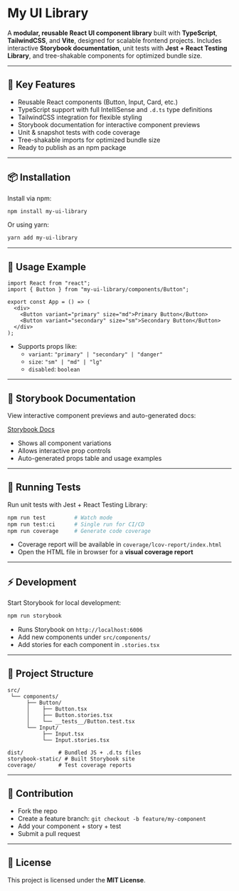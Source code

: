 # My UI Library

A **modular, reusable React UI component library** built with **TypeScript**, **TailwindCSS**, and **Vite**, designed for scalable frontend projects. Includes interactive **Storybook documentation**, unit tests with **Jest + React Testing Library**, and tree-shakable components for optimized bundle size.

---

## 🚀 Key Features

- Reusable React components (Button, Input, Card, etc.)  
- TypeScript support with full IntelliSense and `.d.ts` type definitions  
- TailwindCSS integration for flexible styling  
- Storybook documentation for interactive component previews  
- Unit & snapshot tests with code coverage  
- Tree-shakable imports for optimized bundle size  
- Ready to publish as an npm package  

---

## 📦 Installation

Install via npm:

```bash
npm install my-ui-library
```

Or using yarn:

```bash
yarn add my-ui-library
```

---

## 🎨 Usage Example

```tsx
import React from "react";
import { Button } from "my-ui-library/components/Button";

export const App = () => (
  <div>
    <Button variant="primary" size="md">Primary Button</Button>
    <Button variant="secondary" size="sm">Secondary Button</Button>
  </div>
);
```

- Supports props like:
  - `variant`: `"primary" | "secondary" | "danger"`  
  - `size`: `"sm" | "md" | "lg"`  
  - `disabled`: `boolean`  

---

## 📖 Storybook Documentation

View interactive component previews and auto-generated docs:  

[Storybook Docs](https://<username>.github.io/my-ui-library)  

- Shows all component variations  
- Allows interactive prop controls  
- Auto-generated props table and usage examples  

---

## 🧪 Running Tests

Run unit tests with Jest + React Testing Library:

```bash
npm run test         # Watch mode
npm run test:ci      # Single run for CI/CD
npm run coverage     # Generate code coverage
```

- Coverage report will be available in `coverage/lcov-report/index.html`  
- Open the HTML file in browser for a **visual coverage report**

---

## ⚡ Development

Start Storybook for local development:

```bash
npm run storybook
```

- Runs Storybook on `http://localhost:6006`  
- Add new components under `src/components/`  
- Add stories for each component in `.stories.tsx`  

---

## 📂 Project Structure

```
src/
 └── components/
      ├── Button/
      │    ├── Button.tsx
      │    ├── Button.stories.tsx
      │    └── __tests__/Button.test.tsx
      └── Input/
           ├── Input.tsx
           └── Input.stories.tsx

dist/           # Bundled JS + .d.ts files
storybook-static/ # Built Storybook site
coverage/       # Test coverage reports
```

---

## 📝 Contribution

- Fork the repo  
- Create a feature branch: `git checkout -b feature/my-component`  
- Add your component + story + test  
- Submit a pull request  

---

## 📄 License

This project is licensed under the **MIT License**.

